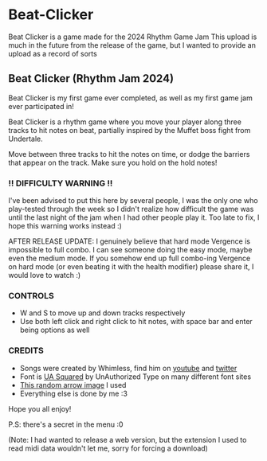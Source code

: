 # Beat-Clicker
Beat Clicker is a game made for the 2024 Rhythm Game Jam 
This upload is much in the future from the release of the game, but I wanted to provide an upload as a record of sorts

<h2>Beat Clicker (Rhythm Jam 2024)</h2>
<p>Beat Clicker is my first game ever completed, as well as my first game jam ever participated in!</p>
<p>Beat Clicker is a rhythm game where you move your player along three tracks to hit notes on beat, partially inspired by the Muffet boss fight from Undertale.</p>
<p>Move between three tracks to hit the notes on time, or dodge the barriers that appear on the track. Make sure you hold on the hold notes!<br></p>
<h3>!! DIFFICULTY WARNING !!</h3>
<p>I've been advised to put this here by several people, I was the only one who play-tested through the week so I didn't realize how difficult the game was until the last night of the jam when I had other people play it. Too late to fix, I hope this warning works instead :)</p>
<p>AFTER RELEASE UPDATE: I genuinely believe that hard mode Vergence is impossible to full combo. I can see someone doing the easy mode, maybe even the medium mode. If you somehow end up full combo-ing Vergence on hard mode (or even beating it with the health modifier) please share it, I would love to watch :)<br></p>
<h3>CONTROLS</h3>
<ul><li>W and S to move up and down tracks respectively</li><li>Use both left click and right click to hit notes, with space bar and enter being options as well</li></ul>
<h3>CREDITS</h3>
<ul><li>Songs were created by Whimless, find him on <a href="https://www.youtube.com/channel/UCLb1GQp4WO6lrA5IUN_XU0Q" rel="nofollow noopener" referrerpolicy="origin">youtube</a> and <a href="https://twitter.com/Whimless" rel="nofollow noopener" referrerpolicy="origin">twitter<br></a></li><li><span></span>Font is <a href="https://www.dafont.com/ua-squared.font" rel="nofollow noopener" referrerpolicy="origin">UA Squared</a> by UnAuthorized Type on many different font sites</li><li><a href="https://www.downloadclipart.net/browse/22859/white-curved-arrow-clipart" rel="nofollow noopener" referrerpolicy="origin">This random arrow image</a> I used </li><li>Everything else is done by me :3</li></ul>
<p>Hope you all enjoy!</p>
<p>P.S: there's a secret in the menu :0<br></p>
<p>(Note: I had wanted to release a web version, but the extension I used to read midi data wouldn't let me, sorry for forcing a download)<br><br></p>
